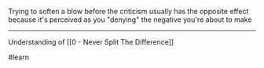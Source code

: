 Trying to soften a blow before the criticism usually has the opposite effect because it's perceived as you "denying" the negative you're about to make

---

Understanding of [[0 - Never Split The Difference]]

#learn
